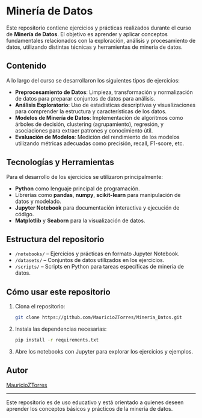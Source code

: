 # Minería de Datos

Este repositorio contiene ejercicios y prácticas realizados durante el curso de **Minería de Datos**. El objetivo es aprender y aplicar conceptos fundamentales relacionados con la exploración, análisis y procesamiento de datos, utilizando distintas técnicas y herramientas de minería de datos.

## Contenido

A lo largo del curso se desarrollaron los siguientes tipos de ejercicios:

- **Preprocesamiento de Datos**: Limpieza, transformación y normalización de datos para preparar conjuntos de datos para análisis.
- **Análisis Exploratorio**: Uso de estadísticas descriptivas y visualizaciones para comprender la estructura y características de los datos.
- **Modelos de Minería de Datos**: Implementación de algoritmos como árboles de decisión, clustering (agrupamiento), regresión, y asociaciones para extraer patrones y conocimiento útil.
- **Evaluación de Modelos**: Medición del rendimiento de los modelos utilizando métricas adecuadas como precisión, recall, F1-score, etc.

## Tecnologías y Herramientas

Para el desarrollo de los ejercicios se utilizaron principalmente:

- **Python** como lenguaje principal de programación.
- Librerías como **pandas**, **numpy**, **scikit-learn** para manipulación de datos y modelado.
- **Jupyter Notebook** para documentación interactiva y ejecución de código.
- **Matplotlib** y **Seaborn** para la visualización de datos.

## Estructura del repositorio

- `/notebooks/` – Ejercicios y prácticas en formato Jupyter Notebook.
- `/datasets/` – Conjuntos de datos utilizados en los ejercicios.
- `/scripts/` – Scripts en Python para tareas específicas de minería de datos.

## Cómo usar este repositorio

1. Clona el repositorio:
   ```bash
   git clone https://github.com/MauricioZTorres/Mineria_Datos.git
   ```
2. Instala las dependencias necesarias:
   ```bash
   pip install -r requirements.txt
   ```
3. Abre los notebooks con Jupyter para explorar los ejercicios y ejemplos.

## Autor

[MauricioZTorres](https://github.com/MauricioZTorres)

---

Este repositorio es de uso educativo y está orientado a quienes deseen aprender los conceptos básicos y prácticos de la minería de datos.
